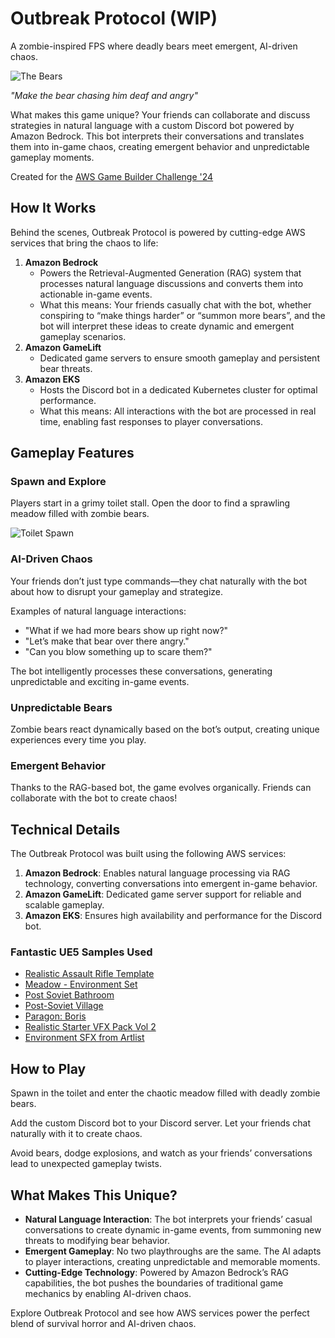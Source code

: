 # Outbreak Protocol (WIP)
A zombie-inspired FPS where deadly bears meet emergent, AI-driven chaos.

![The Bears](Source/Media/deaf-bear.gif)

*"Make the bear chasing him deaf and angry"*

What makes this game unique? Your friends can collaborate and discuss strategies in natural language with a custom Discord bot powered by Amazon Bedrock. This bot interprets their conversations and translates them into in-game chaos, creating emergent behavior and unpredictable gameplay moments.

Created for the [AWS Game Builder Challenge '24](https://awsdevchallenge.devpost.com/)

## How It Works
Behind the scenes, Outbreak Protocol is powered by cutting-edge AWS services that bring the chaos to life:

1. **Amazon Bedrock**
    * Powers the Retrieval-Augmented Generation (RAG) system that processes natural language discussions and converts them into actionable in-game events.
    * What this means: Your friends casually chat with the bot, whether conspiring to “make things harder” or “summon more bears”, and the bot will interpret these ideas to create dynamic and emergent gameplay scenarios.
1. **Amazon GameLift**
    * Dedicated game servers to ensure smooth gameplay and persistent bear threats.
1. **Amazon EKS**
    * Hosts the Discord bot in a dedicated Kubernetes cluster for optimal performance.
    * What this means: All interactions with the bot are processed in real time, enabling fast responses to player conversations.

## Gameplay Features

### Spawn and Explore
Players start in a grimy toilet stall. Open the door to find a sprawling meadow filled with zombie bears.

![Toilet Spawn](Source/Media/toilet-spawn.gif)

### AI-Driven Chaos
Your friends don’t just type commands—they chat naturally with the bot about how to disrupt your gameplay and strategize.

Examples of natural language interactions:
* "What if we had more bears show up right now?"
* "Let’s make that bear over there angry."
* "Can you blow something up to scare them?"

The bot intelligently processes these conversations, generating unpredictable and exciting in-game events.

### Unpredictable Bears
Zombie bears react dynamically based on the bot’s output, creating unique experiences every time you play.

### Emergent Behavior

Thanks to the RAG-based bot, the game evolves organically. Friends can collaborate with the bot to create chaos!

## Technical Details
The Outbreak Protocol was built using the following AWS services:

1. **Amazon Bedrock**: Enables natural language processing via RAG technology, converting conversations into emergent in-game behavior.
1. **Amazon GameLift**: Dedicated game server support for reliable and scalable gameplay.
1. **Amazon EKS**: Ensures high availability and performance for the Discord bot.

### Fantastic UE5 Samples Used
* [Realistic Assault Rifle Template](https://www.fab.com/listings/05dbb53b-d75f-4a08-bcc2-fc02de484866)
* [Meadow - Environment Set](https://www.fab.com/listings/4f61d2d7-8d6f-4817-890d-17a6ba2287af)
* [Post Soviet Bathroom](https://www.fab.com/listings/f3964980-8332-414a-9e92-0d172d3a235c)
* [Post-Soviet Village](https://www.fab.com/listings/214992bc-8f89-4823-ab14-3ac2dd131e91)
* [Paragon: Boris](https://www.fab.com/listings/2e32cbb8-b415-4c39-962f-a687c64263bd)
* [Realistic Starter VFX Pack Vol 2](https://www.fab.com/listings/ac2818b3-7d35-4cf5-a1af-cbf8ff5c61c1)
* [Environment SFX from Artlist](https://artlist.io/)

## How to Play

Spawn in the toilet and enter the chaotic meadow filled with deadly zombie bears.

Add the custom Discord bot to your Discord server. Let your friends chat naturally with it to create chaos.

Avoid bears, dodge explosions, and watch as your friends’ conversations lead to unexpected gameplay twists.

## What Makes This Unique?
* **Natural Language Interaction**: The bot interprets your friends’ casual conversations to create dynamic in-game events, from summoning new threats to modifying bear behavior.
* **Emergent Gameplay**: No two playthroughs are the same. The AI adapts to player interactions, creating unpredictable and memorable moments.
* **Cutting-Edge Technology**: Powered by Amazon Bedrock’s RAG capabilities, the bot pushes the boundaries of traditional game mechanics by enabling AI-driven chaos.

Explore Outbreak Protocol and see how AWS services power the perfect blend of survival horror and AI-driven chaos.